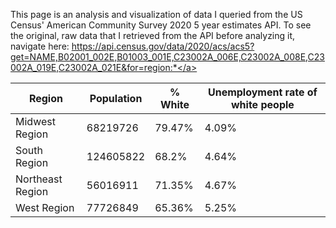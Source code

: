 This page is an analysis and visualization of data I queried from the US Census' American Community Survey 2020 5 year estimates API. To see the original, raw data that I retrieved from the API before analyzing it, navigate here: <a href="https://api.census.gov/data/2020/acs/acs5?get=NAME,B02001_002E,B01003_001E,C23002A_006E,C23002A_008E,C23002A_019E,C23002A_021E&for=region:*">https://api.census.gov/data/2020/acs/acs5?get=NAME,B02001_002E,B01003_001E,C23002A_006E,C23002A_008E,C23002A_019E,C23002A_021E&for=region:*</a>

|Region|Population|% White|Unemployment rate of white people|
|---|---|---|---|
|Midwest Region|68219726|79.47%|4.09%|
|South Region|124605822|68.2%|4.64%|
|Northeast Region|56016911|71.35%|4.67%|
|West Region|77726849|65.36%|5.25%|
